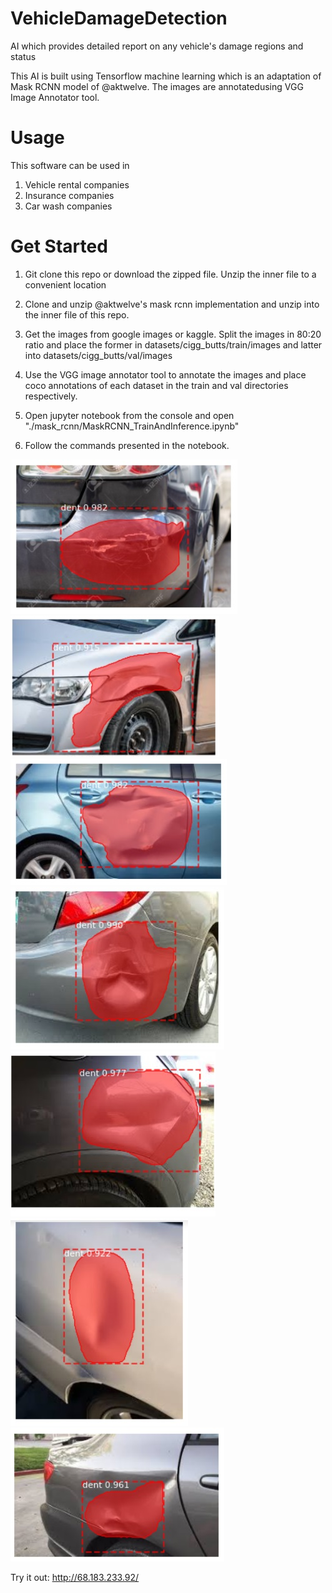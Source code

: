 # VehicleDamageDetection
AI which provides detailed report on any vehicle's damage regions and status


This AI is built using Tensorflow machine learning which is an adaptation of Mask RCNN model of @aktwelve. The images are annotatedusing VGG Image Annotator tool.

# Usage
This software can be used in 
1) Vehicle rental companies
2) Insurance companies
3) Car wash companies

# Get Started

1) Git clone this repo or download the zipped file. Unzip the inner file to a convenient location

2) Clone and unzip @aktwelve's mask rcnn implementation and unzip into the inner file of this repo.

4) Get the images from google images or kaggle. Split the images in 80:20 ratio and place the former in datasets/cigg_butts/train/images and latter into datasets/cigg_butts/val/images

5) Use the VGG image annotator tool to annotate the images and place coco annotations of each dataset in the train and val directories respectively.

6) Open jupyter notebook from the console and open "./mask_rcnn/MaskRCNN_TrainAndInference.ipynb"

7) Follow the commands presented in the notebook.

![Optional Text](1.jpg)
![Optional Text](2.jpg)
![Optional Text](3.jpg)
![Optional Text](5.jpg)
![Optional Text](6.jpg)
![Optional Text](7.jpg)
![Optional Text](8.jpg)

Try it out: http://68.183.233.92/
